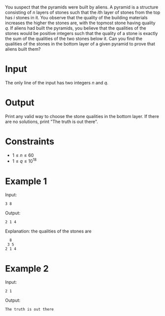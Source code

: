 You suspect that the pyramids were built by aliens. A pyramid is a structure consisting of $n$ layers of stones such that the $i\text{th}$ layer of stones from the top has $i$ stones in it. You observe that the quality of the building materials increases the higher the stones are, with the topmost stone having quality $q$. If aliens had built the pyramids, you believe that the qualities of the stones would be positive integers such that the quality of a stone is exactly the sum of the qualities of the two stones below it. Can you find the qualities of the stones in the bottom layer of a given pyramid to prove that aliens built them?

# Input

The only line of the input has two integers $n$ and $q$.

# Output

Print any valid way to choose the stone qualities in the bottom layer. If there are no solutions, print "The truth is out there".

# Constraints

- $1 \le n \le 60$
- $1 \le q \le 10^{18}$

# Example 1

Input:
```
3 8
```

Output:
```
2 1 4
```

Explanation: the qualities of the stones are
```
  8
 3 5
2 1 4
```

# Example 2

Input:
```
2 1
```

Output:
```
The truth is out there
```

